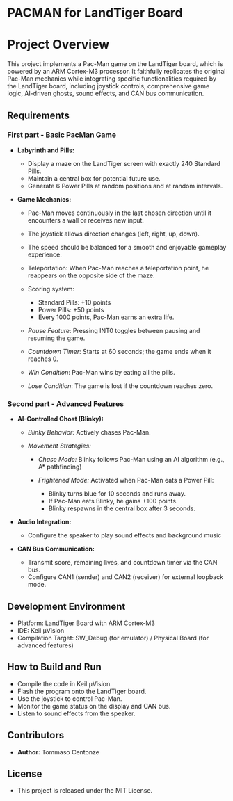 # PACMAN for LandTiger Board
# Project Overview
This project implements a Pac-Man game on the LandTiger board, which is powered by an ARM Cortex-M3 processor. It faithfully replicates the original Pac-Man mechanics while integrating specific functionalities required by the LandTiger board, including joystick controls, comprehensive game logic, AI-driven ghosts, sound effects, and CAN bus communication.
## Requirements
### First part - Basic PacMan Game

- **Labyrinth and Pills:**
  
  - Display a maze on the LandTiger screen with exactly 240 Standard Pills.
  - Maintain a central box for potential future use.
  - Generate 6 Power Pills at random positions and at random intervals.

- **Game Mechanics:**
  - Pac-Man moves continuously in the last chosen direction until it encounters a wall or receives new input.
  - The joystick allows direction changes (left, right, up, down).
  - The speed should be balanced for a smooth and enjoyable gameplay experience.
  - Teleportation: When Pac-Man reaches a teleportation point, he reappears on the opposite side of the maze.
  - Scoring system:
    
     - Standard Pills: +10 points
     - Power Pills: +50 points
     - Every 1000 points, Pac-Man earns an extra life.
  - *Pause Feature*: Pressing INT0 toggles between pausing and resuming the game.
  - *Countdown Timer*: Starts at 60 seconds; the game ends when it reaches 0.
  - *Win Condition*: Pac-Man wins by eating all the pills.
  - *Lose Condition*: The game is lost if the countdown reaches zero.
 
### Second part - Advanced Features

- **AI-Controlled Ghost (Blinky):**
  
  - *Blinky Behavior*: Actively chases Pac-Man.
  - *Movement Strategies:*
    
    - *Chase Mode:* Blinky follows Pac-Man using an AI algorithm (e.g., A* pathfinding)
    - *Frightened Mode:* Activated when Pac-Man eats a Power Pill:
      
      - Blinky turns blue for 10 seconds and runs away.
      - If Pac-Man eats Blinky, he gains +100 points.
      - Blinky respawns in the central box after 3 seconds.
- **Audio Integration:**
    - Configure the speaker to play sound effects and background music

- **CAN Bus Communication:**
  - Transmit score, remaining lives, and countdown timer via the CAN bus.
  - Configure CAN1 (sender) and CAN2 (receiver) for external loopback mode.

## Development Environment
  - Platform: LandTiger Board with ARM Cortex-M3
  - IDE: Keil µVision
  - Compilation Target: SW_Debug (for emulator) / Physical Board (for advanced features)

## How to Build and Run
  - Compile the code in Keil µVision.
  - Flash the program onto the LandTiger board.
  - Use the joystick to control Pac-Man.
  - Monitor the game status on the display and CAN bus.
  - Listen to sound effects from the speaker.

## Contributors
  - **Author:** Tommaso Centonze
## License
  - This project is released under the MIT License. 
  
